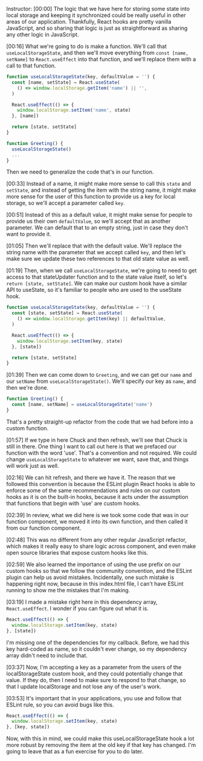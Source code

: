 Instructor: [00:00] The logic that we have here for storing some state into local storage and keeping it synchronized could be really useful in other areas of our application. Thankfully, React hooks are pretty vanilla JavaScript, and so sharing that logic is just as straightforward as sharing any other logic in JavaScript.

[00:16] What we're going to do is make a function. We'll call that `useLocalStorageState`, and then we'll move everything from `const [name, setName]` to `React.useEffect` into that function, and we'll replace them with a call to that function. 

```jsx
function useLocalStorageState(key, defaultValue = '') {
  const [name, setState] = React.useState(
    () => window.localStorage.getItem('name') || '',
  )

  React.useEffect(() => {
    window.localStorage.setItem('name', state)
  }, [name])

  return [state, setState]
}

function Greeting() {
  useLocalStorageState()
  ...
}
```

Then we need to generalize the code that's in our function.

[00:33] Instead of a name, it might make more sense to call this `state` and `setState`, and instead of getting the item with the string name, it might make more sense for the user of this function to provide us a key for local storage, so we'll accept a parameter called `key`.

[00:51] Instead of this as a default value, it might make sense for people to provide us their own `defaultValue`, so we'll accept that as another parameter. We can default that to an empty string, just in case they don't want to provide it.

[01:05] Then we'll replace that with the default value. We'll replace the string name with the parameter that we accept called `key`, and then let's make sure we update these two references to that old state value as well.

[01:19] Then, when we call `useLocalStorageState`, we're going to need to get access to that stateUpdater function and to the state value itself, so let's `return [state, setState]`. We can make our custom hook have a similar API to useState, so it's familiar to people who are used to the useState hook.

```jsx
function useLocalStorageState(key, defaultValue = '') {
  const [state, setState] = React.useState(
    () => window.localStorage.getItem(key) || defaultValue,
  )

  React.useEffect(() => {
    window.localStorage.setItem(key, state)
  }, [state])

  return [state, setState]
}
```

[01:39] Then we can come down to `Greeting`, and we can get our `name` and our `setName` from `useLocalStorageState()`. We'll specify our key as `name`, and then we're done. 

```js
function Greeting() {
  const [name, setName] = useLocalStorageState('name')
}
```

That's a pretty straight-up refactor from the code that we had before into a custom function.

[01:57] If we type in here Chuck and then refresh, we'll see that Chuck is still in there. One thing I want to call out here is that we prefaced our function with the word 'use'. That's a convention and not required. We could change `useLocalStorageState` to whatever we want, save that, and things will work just as well.

[02:16] We can hit refresh, and there we have it. The reason that we followed this convention is because the ESLint plugin React hooks is able to enforce some of the same recommendations and rules on our custom hooks as it is on the built-in hooks, because it acts under the assumption that functions that begin with 'use' are custom hooks.

[02:39] In review, what we did here is we took some code that was in our function component, we moved it into its own function, and then called it from our function component.

[02:48] This was no different from any other regular JavaScript refactor, which makes it really easy to share logic across component, and even make open source libraries that expose custom hooks like this.

[02:59] We also learned the importance of using the use prefix on our custom hooks so that we follow the community convention, and the ESLint plugin can help us avoid mistakes. Incidentally, one such mistake is happening right now, because in this index.html file, I can't have ESLint running to show me the mistakes that I'm making.

[03:19] I made a mistake right here in this dependency array, `React.useEffect`. I wonder if you can figure out what it is. 

```js
React.useEffect(() => {
  window.localStorage.setItem(key, state)
}, [state])
```

I'm missing one of the dependencies for my callback. Before, we had this key hard-coded as name, so it couldn't ever change, so my dependency array didn't need to include that.

[03:37] Now, I'm accepting a key as a parameter from the users of the localStorageState custom hook, and they could potentially change that value. If they do, then I need to make sure to respond to that change, so that I update localStorage and not lose any of the user's work.

[03:53] It's important that in your applications, you use and follow that ESLint rule, so you can avoid bugs like this. 

```js
React.useEffect(() => {
  window.localStorage.setItem(key, state)
}, [key, state])
```

Now, with this in mind, we could make this useLocalStorageState hook a lot more robust by removing the item at the old key if that key has changed. I'm going to leave that as a fun exercise for you to do later.